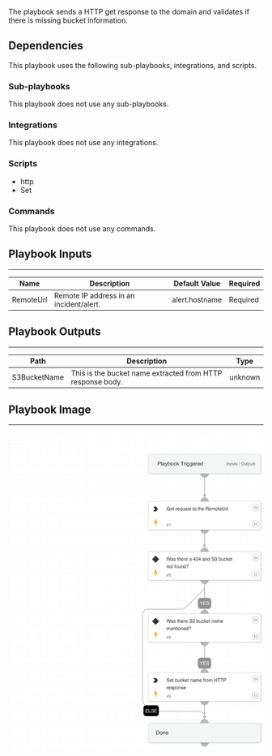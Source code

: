The playbook sends a HTTP get response to the domain and validates if there is missing bucket information. 

## Dependencies
This playbook uses the following sub-playbooks, integrations, and scripts.

### Sub-playbooks
This playbook does not use any sub-playbooks.

### Integrations
This playbook does not use any integrations.

### Scripts
* http
* Set

### Commands
This playbook does not use any commands.

## Playbook Inputs
---

| **Name** | **Description** | **Default Value** | **Required** |
| --- | --- | --- | --- |
| RemoteUrl | Remote IP address in an incident/alert.  | alert.hostname | Required |

## Playbook Outputs
---

| **Path** | **Description** | **Type** |
| --- | --- | --- |
| S3BucketName | This is the bucket name extracted from HTTP response body. | unknown |

## Playbook Image
---
![AWS - Unclaimed S3 Bucket Validation](../doc_files/AWS_-_Unclaimed_S3_Bucket_Validation.png)